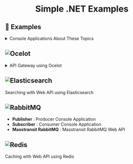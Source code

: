 <div align="center">
 <h1 align="center">Simple .NET Examples</h3>
</div>

## 📖 Examples

<details>
 <summary>Console Applications About These Topics</summary>
 <ul>
  <li>
   <b>.NET Documents</b>
   <ul>
    <li>Stream and File</li>
    <li>Lamda Expresion</li>
    <li>Static</li>
    <li>Reflection</li>
    <li>Thread</li>
    <li>Semaphore</li>
    <li>Asynchronous with Async Function</li>
    <li>Task</li>
    <li>Parallel</li>
   </ul>
  </li>
  <li>Delegate</li>
  <li>Elasticsearch</li>
  <li>Redis</li>
 </ul>
</details>

## ![Ocelot][ocelot-shield]

<details>
 <summary>API Gateway using Ocelot</summary>
 <ul>
  <li>Routing</li>
  <li>Rate Limiting</li>
 </ul>
</details>

## ![Elasticsearch][elasticsearch-shield]

Searching with Web API using Elasticsearch

## ![RabbitMQ][rabbitmq-shield]

- **Publisher** : Producer Console Application
- **Subscriber** : Consumer Console Application
- **Masstransit RabbitMQ** : Masstransit RabbitMQ Web API

## ![Redis][redis-shield]

Caching with Web API using Redis

[ocelot-shield]: https://img.shields.io/badge/ocelot-000000?style=for-the-badge&logo=ocelot&logoColor=white
[elasticsearch-shield]: https://img.shields.io/badge/Elastic_Search-005571?style=for-the-badge&logo=elasticsearch&logoColor=white
[rabbitmq-shield]: https://img.shields.io/badge/-rabbitmq-%23FF6600?style=for-the-badge&logo=rabbitmq&logoColor=white
[redis-shield]: https://img.shields.io/badge/redis-DC382D?style=for-the-badge&logo=redis&logoColor=white
